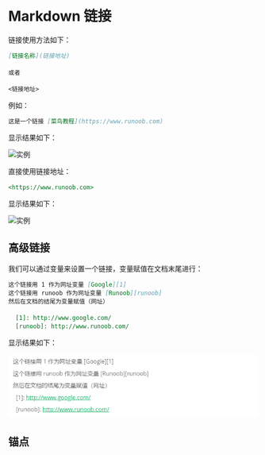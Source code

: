 # Markdown 链接

链接使用方法如下：

```md
[链接名称](链接地址)

或者

<链接地址>
```

例如：

```md
这是一个链接 [菜鸟教程](https://www.runoob.com)
```

显示结果如下：

![实例]()

直接使用链接地址：

```md
<https://www.runoob.com>
```

显示结果如下：

![实例]()

## 高级链接

我们可以通过变量来设置一个链接，变量赋值在文档末尾进行：

```md
这个链接用 1 作为网址变量 [Google][1]
这个链接用 runoob 作为网址变量 [Runoob][runoob]
然后在文档的结尾为变量赋值（网址）

  [1]: http://www.google.com/
  [runoob]: http://www.runoob.com/

```

显示结果如下：

![实例](./图床/文章末尾赋值.png)

## 锚点
